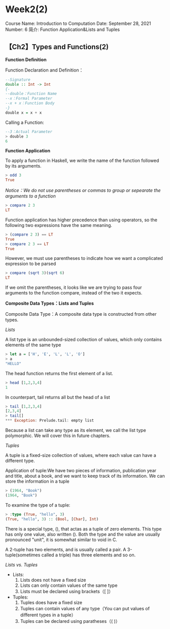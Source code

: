 # Week2(2)

Course Name: Introduction to Computation
Date: September 28, 2021
Number: 6
简介: Function Application&Lists and Tuples

## 【Ch2】Types and Functions(2)

**Function Definition**

Function Declaration and Definition：

```haskell
--Signature
double :: Int -> Int
{-
--double：Function Name
--x：Formal Parameter
--x + x：Function Body
-}
double x = x + x
```

Calling a Function:

```haskell
--3：Actual Parameter
> double 3
6
```

**Function Application**

To apply a function in Haskell, we write the name of the function followed by its arguments.

```haskell
> odd 3
True
```

*Notice：We do not use parentheses or commas to group or sepearate the arguments to a function*

```haskell
> compare 2 3
LT
```

Function application has higher precedence than using operators, so the following two expressions have the same meaning.

```haskell
> (compare 2 3) == LT
True
> compare 2 3 == LT
True
```

However, we must use parentheses to indicate how we want a complicated expression to be parsed

```haskell
> compare (sqrt 3)(sqrt 6)
LT
```

If we omit the parentheses, it looks like we are trying to pass four arguments to the function compare, instead of the two it expects.

**Composite Data Types：Lists and Tuples**

Composite Data Type：A composite data type is constructed from other types.

*Lists*

A list type is an unbounded-sized collection of values, which only contains elements of  the same type

```haskell
> let a = ['H', 'E', 'L', 'L', 'O']
> a
"HELLO"

```

The head function returns the first element of a list.

```haskell
> head [1,2,3,4]
1
```

In counterpart, tail returns all but the head of a list

```haskell
> tail [1,2,3,4]
[2,3,4]
> tail[]
*** Exception: Prelude.tail: empty list
```

Because a list can take any type as its element, we call the list type polymorphic. We will cover this in future chapters.

*Tuples*

A tuple is a fixed-size collection of values, where each value can have a different type.

Application of tuple:We have two pieces of information, publication year and title, about a book, and we want to keep track of its information. We can store the information in a tuple

```haskell
> (1964, "Book")
(1964, "Book")
```

To examine the type of a tuple:

```haskell
> :type (True, "hello", 3)
(True, "hello", 3) :: (Bool, [Char], Int)
```

There is a special type, (), that actas as a tuple of zero elements. This type has only one value, also written (). Both the type and the value are usually pronounced "unit", it is somewhat similar to void in C.

A 2-tuple has two elements, and is usually called a pair. A 3-tuple(sometimes called a triple) has three elements and so on.

*Lists vs. Tuples*

- Lists:
    1. Lists does not have a fixed size
    2. Lists can only contain values of the same type
    3. Lists must be declared using brackets（[ ]）
- Tuples:
    1. Tuples does have a fixed size
    2. Tuples can contain values of any type（You can put values of different types in a tuple）
    3. Tuples can be declared using paratheses（( )）